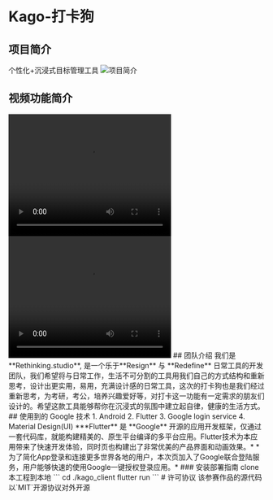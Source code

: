 # Kago-打卡狗
## 项目简介
个性化+沉浸式目标管理工具
![项目简介](assets/readme.png)
## 视频功能简介
<video width="320" height="240" controls>
  <source src="video.mov" type="assets/video1.mp4">
</video>
<video width="320" height="240" controls>
  <source src="video.mov" type="assets/video2.mp4">
</video>
## 团队介绍
我们是**Rethinking.studio**, 是一个乐于**Resign** 与 **Redefine** 日常工具的开发团队，我们希望将与日常工作，生活不可分割的工具用我们自己的方式结构和重新思考，设计出更实用，易用，充满设计感的日常工具，这次的打卡狗也是我们经过重新思考，为考研，考公，培养兴趣爱好等，对打卡这一功能有一定需求的朋友们设计的。希望这款工具能够帮你在沉浸式的氛围中建立起自律，健康的生活方式。
## 使用到的 Google 技术
1. Android
2. Flutter
3. Google login service
4. Material Design(UI)
***Flutter** 是 **Google** 开源的应用开发框架，仅通过一套代码库，就能构建精美的、原生平台编译的多平台应用。Flutter技术为本应用带来了快速开发体验，同时页也构建出了非常优美的产品界面和动画效果。*
*为了简化App登录和连接更多世界各地的用户，本次页加入了Google联合登陆服务，用户能够快速的使用Google一键授权登录应用。*
### 安装部署指南
clone本工程到本地
```
cd ./kago_client
flutter run
```
# 许可协议
该参赛作品的源代码以`MIT`开源协议对外开源